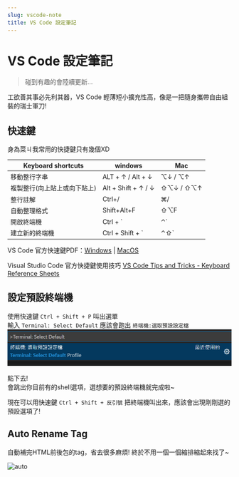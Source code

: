 ```yaml
---
slug: vscode-note
title: VS Code 設定筆記
---
```


# VS Code 設定筆記

>碰到有趣的會陸續更新...  

工欲善其事必先利其器，VS Code 輕薄短小擴充性高，像是一把隨身攜帶自由組裝的瑞士軍刀!  

## 快速鍵

身為菜ㄐ我常用的快捷鍵只有幾個XD

| Keyboard shortcuts           | windows             | Mac       |
| ---------------------------- | ------------------- | --------- |
| 移動整行字串                 | ALT + ↑ / Alt + ↓   | ⌥↓ / ⌥↑   |
| 複製整行(向上貼上或向下貼上) | Alt + Shift + ↑ / ↓ | ⇧⌥↓ / ⇧⌥↑ |
| 整行註解                     | Ctrl+/              | ⌘/        |
| 自動整理格式                 | Shift+Alt+F         | ⇧⌥F       |
| 開啟終端機                   | Ctrl + \`           | ⌃\`       |
| 建立新的終端機               | Ctrl + Shift + \`   | ⌃⇧`       |

VS Code 官方快速鍵PDF：[Windows](https://code.visualstudio.com/shortcuts/keyboard-shortcuts-windows.pdf) | [MacOS](https://code.visualstudio.com/shortcuts/keyboard-shortcuts-macos.pdf)  

Visual Studio Code 官方快捷鍵使用技巧 [VS Code Tips and Tricks - Keyboard Reference Sheets](https://github.com/Microsoft/vscode-tips-and-tricks#keyboard-reference-sheets)

## 設定預設終端機

使用快速鍵 `Ctrl + Shift + P` 叫出選單  
輸入 `Terminal: Select Default` 應該會跑出 `終端機:選取預設設定檔`
![shell](vs-0.png)

點下去!   
會跳出你目前有的shell選項，選想要的預設終端機就完成啦~  

現在可以用快速鍵 ` Ctrl + Shift + 反引號 ` 把終端機叫出來，應該會出現剛剛選的預設選項了!

## Auto Rename Tag

自動補完HTML前後包的tag，省去很多麻煩! 終於不用一個一個縮排縮起來找了~

![auto](https://github.com/formulahendry/vscode-auto-rename-tag/raw/HEAD/images/usage.gif)
